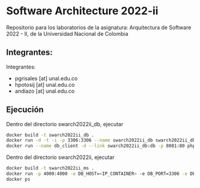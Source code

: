 # Software Architecture 2022-ii

Repositorio para los laboratorios de la asignatura: Arquitectura de Software 2022 - II, de la Universidad Nacional de Colombia

## Integrantes: 
Integrantes:
- pgrisales [at] unal.edu.co
- hpotosij [at] unal.edu.co
- andiazo [at] unal.edu.co


## Ejecución
Dentro del directorio swarch2022ii_db, ejecutar

``` bash
docker build -t swarch2022ii_db .
docker run -d -t -i -p 3306:3306 --name swarch2022ii_db swarch2022ii_db
docker run --name db_client -d --link swarch2022ii_db:db -p 8081:80 phpmyadmin
```

Dentro del directorio swarch2022ii, ejecutar

``` bash
docker build -t swarch2022ii_ms .
docker run -p 4000:4000 -e DB_HOST=<IP_CONTAINER> -e DB_PORT=3306 -e DB_USER=<DB_USER> -e DB_PASSWORD=<DB_PASSWORD> -e DB_NAME=swarch2022ii_db -e URL=0.0.0.0:4000 swarch2022ii_ms
docker ps
```
